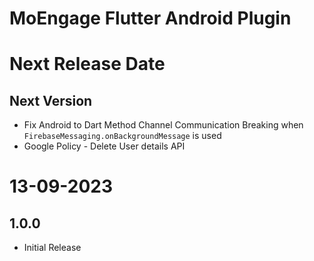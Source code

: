# MoEngage Flutter Android Plugin

# Next Release Date

## Next Version
- Fix Android to Dart Method Channel Communication Breaking when `FirebaseMessaging.onBackgroundMessage` is used
- Google Policy - Delete User details API

# 13-09-2023

## 1.0.0
- Initial Release